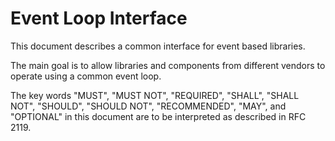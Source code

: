 # Event Loop Interface

This document describes a common interface for event based libraries.

The main goal is to allow libraries and components from different vendors to operate using a common event loop.

The key words "MUST", "MUST NOT", "REQUIRED", "SHALL", "SHALL NOT", "SHOULD", "SHOULD NOT", "RECOMMENDED", "MAY", and "OPTIONAL" in this document are to be interpreted as described in RFC 2119.
